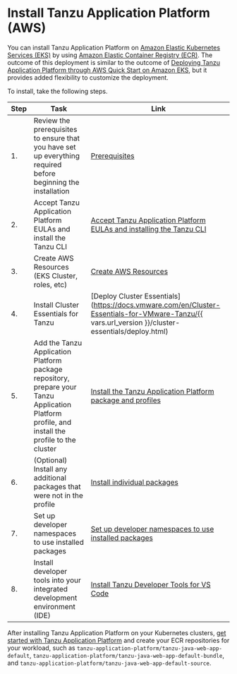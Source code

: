 # Install Tanzu Application Platform (AWS)

You can install Tanzu Application Platform on [Amazon Elastic Kubernetes Services (EKS)](https://aws.amazon.com/eks/) by using [Amazon Elastic Container Registry (ECR)](https://aws.amazon.com/ecr/).
The outcome of this deployment is similar to the outcome of [Deploying Tanzu Application Platform through AWS Quick Start on Amazon EKS](https://aws.amazon.com/quickstart/architecture/vmware-tanzu-application-platform/), but it provides added flexibility to customize the deployment.

To install, take the following steps.

|Step|Task|Link|
|----|----|----|
|1.| Review the prerequisites to ensure that you have set up everything required before beginning the installation |[Prerequisites](../prerequisites.hbs.md)|
|2.| Accept Tanzu Application Platform EULAs and install the Tanzu CLI |[Accept Tanzu Application Platform EULAs and installing the Tanzu CLI](../install-tanzu-cli.hbs.md)|
|3.| Create AWS Resources (EKS Cluster, roles, etc)|[Create AWS Resources](resources.hbs.md)|
|4.| Install Cluster Essentials for Tanzu |[Deploy Cluster Essentials](https://docs.vmware.com/en/Cluster-Essentials-for-VMware-Tanzu/{{ vars.url_version }}/cluster-essentials/deploy.html)|
|5.| Add the Tanzu Application Platform package repository, prepare your Tanzu Application Platform profile, and install the profile to the cluster |[Install the Tanzu Application Platform package and profiles](profile.hbs.md)|
|6.| (Optional) Install any additional packages that were not in the profile |[Install individual packages](../install-online/components.hbs.md)|
|7.| Set up developer namespaces to use installed packages |[Set up developer namespaces to use installed packages](set-up-namespaces.hbs.md)|
|8.| Install developer tools into your integrated development environment (IDE) |[Install Tanzu Developer Tools for VS Code](vscode-install.hbs.md)|

After installing Tanzu Application Platform on your Kubernetes clusters,
[get started with Tanzu Application Platform](../getting-started.hbs.md) and create your ECR repositories
for your workload, such as `tanzu-application-platform/tanzu-java-web-app-default`,
`tanzu-application-platform/tanzu-java-web-app-default-bundle`, and
`tanzu-application-platform/tanzu-java-web-app-default-source`.
